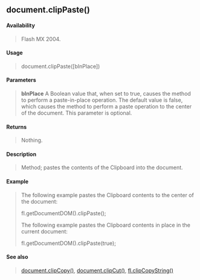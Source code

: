 ## document.clipPaste()

#### Availability

> Flash MX 2004.

#### Usage

> document.clipPaste(\[bInPlace\])

#### Parameters

> **bInPlace** A Boolean value that, when set to true, causes the method to perform a paste-in-place operation. The default value is false, which causes the method to perform a paste operation to the center of the document. This parameter is optional.

#### Returns

> Nothing.

#### Description

> Method; pastes the contents of the Clipboard into the document.

#### Example

> The following example pastes the Clipboard contents to the center of the document:
>
> fl.getDocumentDOM().clipPaste();
>
> The following example pastes the Clipboard contents in place in the current document:
>
> fl.getDocumentDOM().clipPaste(true);

#### See also

> [document.clipCopy()](#_bookmark150), [document.clipCut()](#_bookmark152), [fl.clipCopyString()](#_bookmark458)
